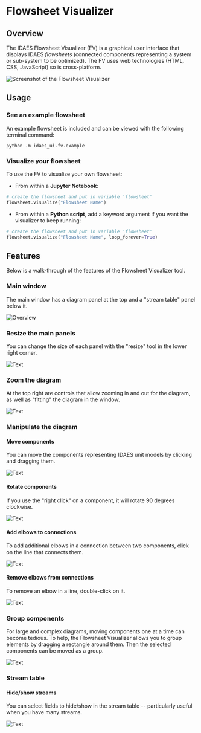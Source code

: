 # Flowsheet Visualizer

## Overview

The IDAES Flowsheet Visualizer (FV) is a graphical user interface that displays IDAES *flowsheets* (connected components representing a system or sub-system to be optimized). The FV uses web technologies (HTML, CSS, JavaScript) so is cross-platform.

![Screenshot of the Flowsheet Visualizer](_static/sample_fv.png)

## Usage

### See an example flowsheet
An example flowsheet is included and can be viewed with the following terminal command:

```shell
python -m idaes_ui.fv.example
```

### Visualize your flowsheet
To use the FV to visualize your own flowsheet:
* From within a **Jupyter Notebook**:
```python
# create the flowsheet and put in variable 'flowsheet'
flowsheet.visualize("Flowsheet Name")
```
* From within a **Python script**, add a keyword argument if you want the visualizer to keep running: 
```python
# create the flowsheet and put in variable 'flowsheet'
flowsheet.visualize("Flowsheet Name", loop_forever=True)
```

## Features
Below is a walk-through of the features of the Flowsheet Visualizer tool.

### Main window
The main window has a diagram panel at the top and a "stream table" panel below it.

![Overview](_static/fv/fv1.png)

### Resize the main panels
You can change the size of each panel with the "resize" tool in the lower right corner.

![Text](_static/fv/fv2.png)

### Zoom the diagram
At the top right are controls that allow zooming in and out for the diagram, as well as "fitting" the diagram in the window.

![Text](_static/fv/fv3.png)

### Manipulate the diagram

#### Move components
You can move the components representing IDAES unit models by clicking and dragging them.

![Text](_static/fv/fvr1.png)

#### Rotate components
If you use the "right click" on a component, it will rotate 90 degrees clockwise.

![Text](_static/fv/fvr2.png)

#### Add elbows to connections
To add additional elbows in a connection between two components, click on the line that connects them.

![Text](_static/fv/fvr3.png)

#### Remove elbows from connections
To remove an elbow in a line, double-click on it.

![Text](_static/fv/fvr4.png)

### Group components
For large and complex diagrams, moving components one at a time can become tedious.
To help, the Flowsheet Visualizer allows you to group elements by dragging a rectangle
around them. Then the selected components can be moved as a group.

![Text](_static/fv/fvg1.png)


### Stream table

#### Hide/show streams
You can select fields to hide/show in the stream table -- particularly useful when you have many streams.

![Text](_static/fv/fvst1.png)
